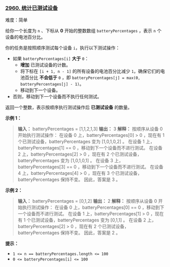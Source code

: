 ### [2960\. 统计已测试设备](https://leetcode.cn/problems/count-tested-devices-after-test-operations/)

难度：简单

给你一个长度为 `n` 、下标从 **0** 开始的整数数组 `batteryPercentages` ，表示 `n` 个设备的电池百分比。

你的任务是按照顺序测试每个设备 `i`，执行以下测试操作：

- 如果 `batteryPercentages[i]` **大于** `0`：
  - **增加** 已测试设备的计数。
  - 将下标在 `[i + 1, n - 1]` 的所有设备的电池百分比减少 `1`，确保它们的电池百分比 **不会低于** `0` ，即 `batteryPercentages[j] = max(0, batteryPercentages[j] - 1)`。
  - 移动到下一个设备。
- 否则，移动到下一个设备而不执行任何测试。

返回一个整数，表示按顺序执行测试操作后 **已测试设备** 的数量。

**示例 1：**

> **输入：** batteryPercentages = [1,1,2,1,3]
> **输出：** 3
> **解释：** 按顺序从设备 0 开始执行测试操作：
> 在设备 0 上，batteryPercentages[0] &gt; 0 ，现在有 1 个已测试设备，batteryPercentages 变为 [1,0,1,0,2] 。
> 在设备 1 上，batteryPercentages[1] == 0 ，移动到下一个设备而不进行测试。
> 在设备 2 上，batteryPercentages[2] &gt; 0 ，现在有 2 个已测试设备，batteryPercentages 变为 [1,0,1,0,1] 。
> 在设备 3 上，batteryPercentages[3] == 0 ，移动到下一个设备而不进行测试。
> 在设备 4 上，batteryPercentages[4] &gt; 0 ，现在有 3 个已测试设备，batteryPercentages 保持不变。
> 因此，答案是 3 。

**示例 2：**

> **输入：** batteryPercentages = [0,1,2]
> **输出：** 2
> **解释：** 按顺序从设备 0 开始执行测试操作：
> 在设备 0 上，batteryPercentages[0] == 0 ，移动到下一个设备而不进行测试。
> 在设备 1 上，batteryPercentages[1] &gt; 0 ，现在有 1 个已测试设备，batteryPercentages 变为 [0,1,1] 。
> 在设备 2 上，batteryPercentages[2] &gt; 0 ，现在有 2 个已测试设备，batteryPercentages 保持不变。
> 因此，答案是 2 。

**提示：**

- `1 <= n == batteryPercentages.length <= 100`
- `0 <= batteryPercentages[i] <= 100`
